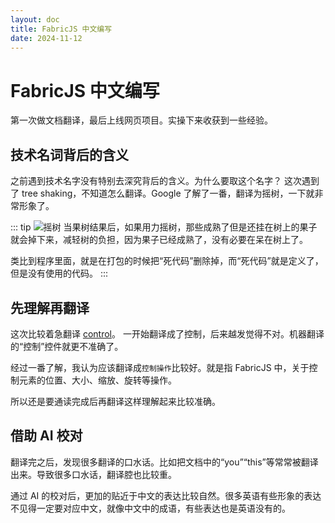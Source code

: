 ```yaml
---
layout: doc
title: FabricJS 中文编写
date: 2024-11-12
---
```


# FabricJS 中文编写

第一次做文档翻译，最后上线网页项目。实操下来收获到一些经验。

## 技术名词背后的含义

之前遇到技术名字没有特别去深究背后的含义。为什么要取这个名字？
这次遇到了 tree shaking，不知道怎么翻译。Google 了解了一番，翻译为摇树，一下就非常形象了。

::: tip
![摇树](https://p1-jj.byteimg.com/tos-cn-i-t2oaga2asx/gold-user-assets/2019/12/25/16f3bcf1187260e4~tplv-t2oaga2asx-jj-mark:3024:0:0:0:q75.png)
当果树结果后，如果用力摇树，那些成熟了但是还挂在树上的果子就会掉下来，减轻树的负担，因为果子已经成熟了，没有必要在呆在树上了。

类比到程序里面，就是在打包的时候把“死代码”删除掉，而“死代码”就是定义了，但是没有使用的代码。
:::

## 先理解再翻译

这次比较着急翻译 [control](https://jiangjiji.github.io/fabricjs-docs-cn/doc/4_Configuring_controls.html)。
一开始翻译成了控制，后来越发觉得不对。机器翻译的“控制”控件就更不准确了。

经过一番了解，我认为应该翻译成`控制操作`比较好。就是指 FabricJS 中，关于控制元素的位置、大小、缩放、旋转等操作。

所以还是要通读完成后再翻译这样理解起来比较准确。

## 借助 AI 校对

翻译完之后，发现很多翻译的口水话。比如把文档中的“you”“this”等常常被翻译出来。导致很多口水话，翻译腔也比较重。

通过 AI 的校对后，更加的贴近于中文的表达比较自然。很多英语有些形象的表达不见得一定要对应中文，就像中文中的成语，有些表达也是英语没有的。
